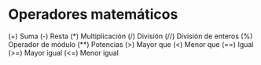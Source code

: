 # Operadores matemáticos

(+) Suma
(-) Resta
(*) Multiplicación
(/) División
(//) División de enteros
(%) Operador de módulo
(**) Potencias
(>) Mayor que
(<) Menor que
(==) Igual
(>=) Mayor igual
(<=) Menor igual
